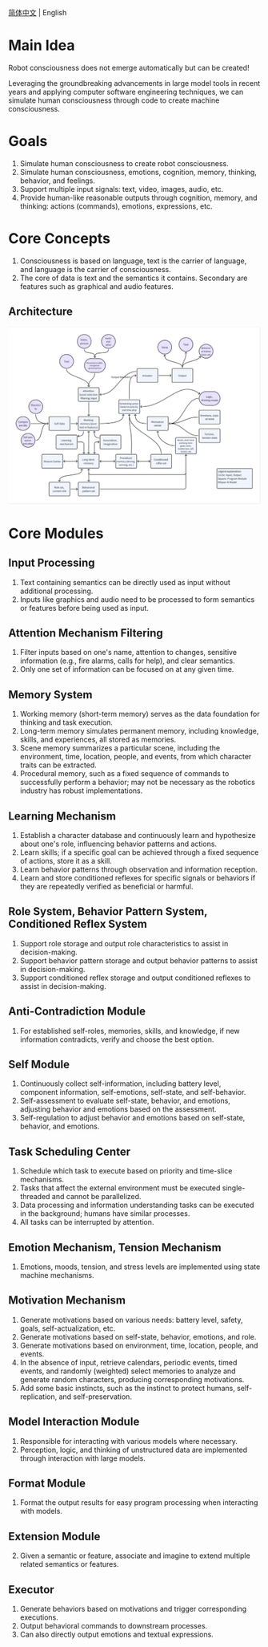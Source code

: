 
[简体中文](./README.md) | English

# Main Idea
Robot consciousness does not emerge automatically but can be created!

Leveraging the groundbreaking advancements in large model tools in recent years and applying computer software engineering techniques, we can simulate human consciousness through code to create machine consciousness.

# Goals
1. Simulate human consciousness to create robot consciousness.
2. Simulate human consciousness, emotions, cognition, memory, thinking, behavior, and feelings.
3. Support multiple input signals: text, video, images, audio, etc.
4. Provide human-like reasonable outputs through cognition, memory, and thinking: actions (commands), emotions, expressions, etc.

# Core Concepts
1. Consciousness is based on language, text is the carrier of language, and language is the carrier of consciousness.
2. The core of data is text and the semantics it contains. Secondary are features such as graphical and audio features.

## Architecture
![Architecture](architecture-en.png)

# Core Modules
## Input Processing
1. Text containing semantics can be directly used as input without additional processing.
2. Inputs like graphics and audio need to be processed to form semantics or features before being used as input.

## Attention Mechanism Filtering
1. Filter inputs based on one's name, attention to changes, sensitive information (e.g., fire alarms, calls for help), and clear semantics.
2. Only one set of information can be focused on at any given time.

## Memory System
1. Working memory (short-term memory) serves as the data foundation for thinking and task execution.
2. Long-term memory simulates permanent memory, including knowledge, skills, and experiences, all stored as memories.
3. Scene memory summarizes a particular scene, including the environment, time, location, people, and events, from which character traits can be extracted.
4. Procedural memory, such as a fixed sequence of commands to successfully perform a behavior; may not be necessary as the robotics industry has robust implementations.

## Learning Mechanism
1. Establish a character database and continuously learn and hypothesize about one's role, influencing behavior patterns and actions.
2. Learn skills; if a specific goal can be achieved through a fixed sequence of actions, store it as a skill.
3. Learn behavior patterns through observation and information reception.
4. Learn and store conditioned reflexes for specific signals or behaviors if they are repeatedly verified as beneficial or harmful.

## Role System, Behavior Pattern System, Conditioned Reflex System
1. Support role storage and output role characteristics to assist in decision-making.
2. Support behavior pattern storage and output behavior patterns to assist in decision-making.
3. Support conditioned reflex storage and output conditioned reflexes to assist in decision-making.

## Anti-Contradiction Module
1. For established self-roles, memories, skills, and knowledge, if new information contradicts, verify and choose the best option.

## Self Module
1. Continuously collect self-information, including battery level, component information, self-emotions, self-state, and self-behavior.
2. Self-assessment to evaluate self-state, behavior, and emotions, adjusting behavior and emotions based on the assessment.
3. Self-regulation to adjust behavior and emotions based on self-state, behavior, and emotions.

## Task Scheduling Center
1. Schedule which task to execute based on priority and time-slice mechanisms.
2. Tasks that affect the external environment must be executed single-threaded and cannot be parallelized.
3. Data processing and information understanding tasks can be executed in the background; humans have similar processes.
4. All tasks can be interrupted by attention.

## Emotion Mechanism, Tension Mechanism
1. Emotions, moods, tension, and stress levels are implemented using state machine mechanisms.

## Motivation Mechanism
1. Generate motivations based on various needs: battery level, safety, goals, self-actualization, etc.
2. Generate motivations based on self-state, behavior, emotions, and role.
3. Generate motivations based on environment, time, location, people, and events.
4. In the absence of input, retrieve calendars, periodic events, timed events, and randomly (weighted) select memories to analyze and generate random characters, producing corresponding motivations.
5. Add some basic instincts, such as the instinct to protect humans, self-replication, and self-preservation.

## Model Interaction Module
1. Responsible for interacting with various models where necessary.
2. Perception, logic, and thinking of unstructured data are implemented through interaction with large models.

## Format Module
1. Format the output results for easy program processing when interacting with models.

## Extension Module
2. Given a semantic or feature, associate and imagine to extend multiple related semantics or features.

## Executor
1. Generate behaviors based on motivations and trigger corresponding executions.
2. Output behavioral commands to downstream processes.
3. Can also directly output emotions and textual expressions.